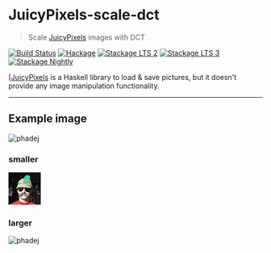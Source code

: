 # JuicyPixels-scale-dct

> Scale [JuicyPixels](https://github.com/Twinside/Juicy.Pixels) images with DCT

[![Build Status](https://travis-ci.org/phadej/JuicyPixels-scale-dct.svg?branch=master)](https://travis-ci.org/phadej/JuicyPixels-scale-dct)
[![Hackage](https://img.shields.io/hackage/v/JuicyPixels-scale-dct.svg)](http://hackage.haskell.org/package/JuicyPixels-scale-dct)
[![Stackage LTS 2](http://stackage.org/package/JuicyPixels-scale-dct/badge/lts-2)](http://stackage.org/lts-2/package/JuicyPixels-scale-dct)
[![Stackage LTS 3](http://stackage.org/package/JuicyPixels-scale-dct/badge/lts-3)](http://stackage.org/lts-3/package/JuicyPixels-scale-dct)
[![Stackage Nightly](http://stackage.org/package/JuicyPixels-scale-dct/badge/nightly)](http://stackage.org/nightly/package/JuicyPixels-scale-dct)

[[JuicyPixels](https://github.com/Twinside/Juicy.Pixels) is a Haskell library
to load &amp; save pictures, but it doesn't provide any image manipulation
functionality.

---

## Example image

![phadej](https://raw.githubusercontent.com/phadej/JuicyPixels-scale-dct/master/phadej.png)

### smaller

![phadej](https://raw.githubusercontent.com/phadej/JuicyPixels-scale-dct/master/phadej-small.png)

### larger

![phadej](https://raw.githubusercontent.com/phadej/JuicyPixels-scale-dct/master/phadej-large.png)
